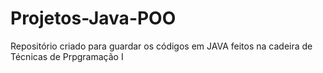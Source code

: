 # Projetos-Java-POO

Repositório criado para guardar os códigos em JAVA feitos na cadeira de Técnicas de Prpgramação I
